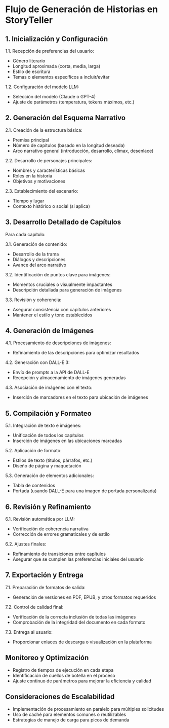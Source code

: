 # Flujo de Generación de Historias en StoryTeller

## 1. Inicialización y Configuración

1.1. Recepción de preferencias del usuario:
   - Género literario
   - Longitud aproximada (corta, media, larga)
   - Estilo de escritura
   - Temas o elementos específicos a incluir/evitar

1.2. Configuración del modelo LLM:
   - Selección del modelo (Claude o GPT-4)
   - Ajuste de parámetros (temperatura, tokens máximos, etc.)

## 2. Generación del Esquema Narrativo

2.1. Creación de la estructura básica:
   - Premisa principal
   - Número de capítulos (basado en la longitud deseada)
   - Arco narrativo general (introducción, desarrollo, clímax, desenlace)

2.2. Desarrollo de personajes principales:
   - Nombres y características básicas
   - Roles en la historia
   - Objetivos y motivaciones

2.3. Establecimiento del escenario:
   - Tiempo y lugar
   - Contexto histórico o social (si aplica)

## 3. Desarrollo Detallado de Capítulos

Para cada capítulo:

3.1. Generación de contenido:
   - Desarrollo de la trama
   - Diálogos y descripciones
   - Avance del arco narrativo

3.2. Identificación de puntos clave para imágenes:
   - Momentos cruciales o visualmente impactantes
   - Descripción detallada para generación de imágenes

3.3. Revisión y coherencia:
   - Asegurar consistencia con capítulos anteriores
   - Mantener el estilo y tono establecidos

## 4. Generación de Imágenes

4.1. Procesamiento de descripciones de imágenes:
   - Refinamiento de las descripciones para optimizar resultados

4.2. Generación con DALL-E 3:
   - Envío de prompts a la API de DALL-E
   - Recepción y almacenamiento de imágenes generadas

4.3. Asociación de imágenes con el texto:
   - Inserción de marcadores en el texto para ubicación de imágenes

## 5. Compilación y Formateo

5.1. Integración de texto e imágenes:
   - Unificación de todos los capítulos
   - Inserción de imágenes en las ubicaciones marcadas

5.2. Aplicación de formato:
   - Estilos de texto (títulos, párrafos, etc.)
   - Diseño de página y maquetación

5.3. Generación de elementos adicionales:
   - Tabla de contenidos
   - Portada (usando DALL-E para una imagen de portada personalizada)

## 6. Revisión y Refinamiento

6.1. Revisión automática por LLM:
   - Verificación de coherencia narrativa
   - Corrección de errores gramaticales y de estilo

6.2. Ajustes finales:
   - Refinamiento de transiciones entre capítulos
   - Asegurar que se cumplen las preferencias iniciales del usuario

## 7. Exportación y Entrega

7.1. Preparación de formatos de salida:
   - Generación de versiones en PDF, EPUB, y otros formatos requeridos

7.2. Control de calidad final:
   - Verificación de la correcta inclusión de todas las imágenes
   - Comprobación de la integridad del documento en cada formato

7.3. Entrega al usuario:
   - Proporcionar enlaces de descarga o visualización en la plataforma

## Monitoreo y Optimización

- Registro de tiempos de ejecución en cada etapa
- Identificación de cuellos de botella en el proceso
- Ajuste continuo de parámetros para mejorar la eficiencia y calidad

## Consideraciones de Escalabilidad

- Implementación de procesamiento en paralelo para múltiples solicitudes
- Uso de caché para elementos comunes o reutilizables
- Estrategias de manejo de carga para picos de demanda
